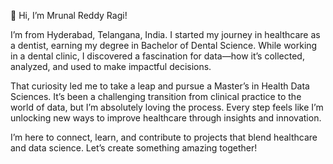 👋 Hi, I’m Mrunal Reddy Ragi!

I’m from Hyderabad, Telangana, India. I started my journey in healthcare as a dentist, earning my degree in Bachelor of Dental Science. While working in a dental clinic, I discovered a fascination for data—how it’s collected, analyzed, and used to make impactful decisions.

That curiosity led me to take a leap and pursue a Master’s in Health Data Sciences. It’s been a challenging transition from clinical practice to the world of data, but I’m absolutely loving the process. Every step feels like I’m unlocking new ways to improve healthcare through insights and innovation.

I’m here to connect, learn, and contribute to projects that blend healthcare and data science. Let’s create something amazing together!
